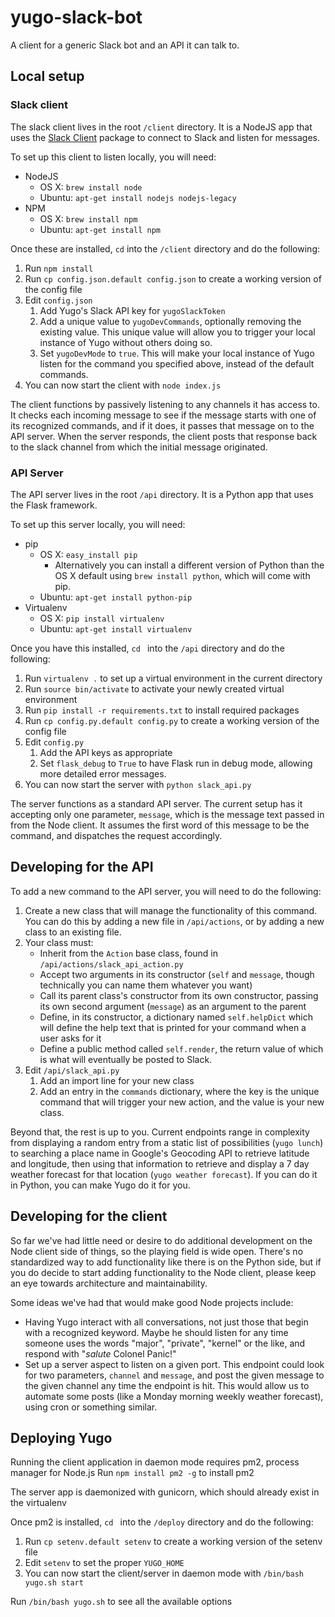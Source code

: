 # yugo-slack-bot
A client for a generic Slack bot and an API it can talk to.

## Local setup

### Slack client
The slack client lives in the root `/client` directory. It is a NodeJS app that uses the [Slack Client](https://github.com/slackhq/node-slack-client) package to connect to Slack and listen for messages.

To set up this client to listen locally, you will need:

* NodeJS
    * OS X: `brew install node`
    * Ubuntu: `apt-get install nodejs nodejs-legacy`
* NPM
    * OS X: `brew install npm`
    * Ubuntu: `apt-get install npm`

Once these are installed, `cd` into the `/client` directory and do the following:

1. Run `npm install`
2. Run `cp config.json.default config.json` to create a working version of the config file
3. Edit `config.json`
    1. Add Yugo's Slack API key for `yugoSlackToken`
    2. Add a unique value to `yugoDevCommands`, optionally removing the existing value. This unique value will allow you to trigger your local instance of Yugo without others doing so.
    3. Set `yugoDevMode` to `true`. This will make your local instance of Yugo listen for the command you specified above, instead of the default commands.
4. You can now start the client with `node index.js`

The client functions by passively listening to any channels it has access to. It checks each incoming message to see if the message starts with one of its recognized commands, and if it does, it passes that message on to the API server. When the server responds, the client posts that response back to the slack channel from which the initial message originated.

### API Server
The API server lives in the root `/api` directory. It is a Python app that uses the Flask framework.

To set up this server locally, you will need:

* pip
    * OS X: `easy_install pip`
        * Alternatively you can install a different version of Python than the OS X default using `brew install python`, which will come with pip.
    * Ubuntu: `apt-get install python-pip`
* Virtualenv
    * OS X: `pip install virtualenv`
    * Ubuntu: `apt-get install virtualenv`

Once you have this installed, `cd ` into the `/api` directory and do the following:

1. Run `virtualenv .` to set up a virtual environment in the current directory
2. Run `source bin/activate` to activate your newly created virtual environment
3. Run `pip install -r requirements.txt` to install required packages
4. Run `cp config.py.default config.py` to create a working version of the config file
5. Edit `config.py`
    1. Add the API keys as appropriate
    2. Set `flask_debug` to `True` to have Flask run in debug mode, allowing more detailed error messages.
6. You can now start the server with `python slack_api.py`

The server functions as a standard API server. The current setup has it accepting only one parameter, `message`, which is the message text passed in from the Node client. It assumes the first word of this message to be the command, and dispatches the request accordingly.

## Developing for the API

To add a new command to the API server, you will need to do the following:

1. Create a new class that will manage the functionality of this command. You can do this by adding a new file in `/api/actions`, or by adding a new class to an existing file.
2. Your class must:
    * Inherit from the `Action` base class, found in `/api/actions/slack_api_action.py`
    * Accept two arguments in its constructor (`self` and `message`, though technically you can name them whatever you want)
    * Call its parent class's constructor from its own constructor, passing its own second argument (`message`) as an argument to the parent
    * Define, in its constructor, a dictionary named `self.helpDict` which will define the help text that is printed for your command when a user asks for it
    * Define a public method called `self.render`, the return value of which is what will eventually be posted to Slack.
3. Edit `/api/slack_api.py`
    1. Add an import line for your new class
    2. Add an entry in the `commands` dictionary, where the key is the unique command that will trigger your new action, and the value is your new class.

Beyond that, the rest is up to you. Current endpoints range in complexity from displaying a random entry from a static list of possibilities (`yugo lunch`) to searching a place name in Google's Geocoding API to retrieve latitude and longitude, then using that information to retrieve and display a 7 day weather forecast for that location (`yugo weather forecast`). If you can do it in Python, you can make Yugo do it for you.

## Developing for the client

So far we've had little need or desire to do additional development on the Node client side of things, so the playing field is wide open. There's no standardized way to add functionality like there is on the Python side, but if you do decide to start adding functionality to the Node client, please keep an eye towards architecture and maintainability.

Some ideas we've had that would make good Node projects include:
* Having Yugo interact with all conversations, not just those that begin with a recognized keyword. Maybe he should listen for any time someone uses the words "major", "private", "kernel" or the like, and respond with "*salute* Colonel Panic!"
* Set up a server aspect to listen on a given port. This endpoint could look for two parameters, `channel` and `message`, and post the given message to the given channel any time the endpoint is hit. This would allow us to automate some posts (like a Monday morning weekly weather forecast), using cron or something similar.

## Deploying Yugo

Running the client application in daemon mode requires pm2, process manager for Node.js
Run `npm install pm2 -g` to install pm2

The server app is daemonized with gunicorn, which should already exist in the virtualenv

Once pm2 is installed, `cd ` into the `/deploy` directory and do the following:
1. Run `cp setenv.default setenv` to create a working version of the setenv file
2. Edit `setenv` to set the proper `YUGO_HOME`
3. You can now start the client/server in daemon mode with `/bin/bash yugo.sh start`

Run `/bin/bash yugo.sh` to see all the available options
